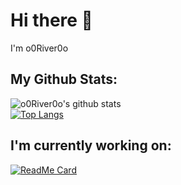 # Hi there 👋
I'm o0River0o

## My Github Stats:
![o0River0o's github stats](https://github-readme-stats.vercel.app/api?username=o0River0o&show_icons=true&theme=radical)
<br>
[![Top Langs](https://github-readme-stats.vercel.app/api/top-langs/?username=o0River0o&langs_count=8)]()
<br>

## I'm currently working on:
[![ReadMe Card](https://github-readme-stats.vercel.app/api/pin/?username=o0River0o&repo=USACO)](https://github.com/o0River0o/USACO)
